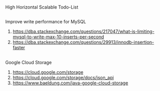 ###
High Horizontal Scalable Todo-List

##
Improve write performance for MySQL

1. https://dba.stackexchange.com/questions/217047/what-is-limiting-mysql-to-write-max-10-inserts-per-second
2. https://dba.stackexchange.com/questions/29913/innodb-insertion-faster

##
Google Cloud Storage

1. https://cloud.google.com/storage
2. https://cloud.google.com/storage/docs/json_api
3. https://www.baeldung.com/java-google-cloud-storage